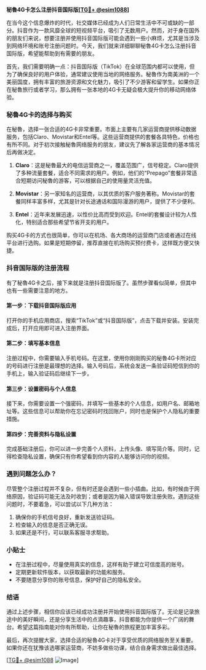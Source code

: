 **秘魯4G卡怎么注册抖音国际版[[TG💪+ @esim1088](https://t.me/s/esim1088)]**

在当今这个信息爆炸的时代，社交媒体已经成为人们日常生活中不可或缺的一部分。抖音作为一款风靡全球的短视频平台，吸引了无数用户。然而，对于身在国外的朋友们来说，想要注册并使用抖音国际版可能会遇到一些小麻烦，尤其是当涉及到网络环境和账号注册问题时。今天，我们就来详细聊聊秘魯4G卡怎么注册抖音国际版，希望能帮助到有需要的朋友。

首先，我们需要明确一点：抖音国际版（TikTok）在全球范围内都可以使用，但为了确保良好的用户体验，通常建议使用当地的网络服务。秘魯作为南美洲的一个美丽国度，拥有丰富的旅游资源和文化魅力，吸引了不少游客和留学生。如果你正在秘魯旅行或者学习，那么拥有一张本地的4G卡无疑会极大提升你的移动网络体验。

### 秘魯4G卡的选择与购买

在秘魯，选择一张合适的4G卡非常重要。市面上主要有几家运营商提供移动数据服务，包括Claro、Movistar和Entel等。这些运营商提供的套餐各具特色，价格也有所不同。对于初次接触秘魯网络服务的朋友，建议先了解各家运营商的基本情况后再做决定。

1. **Claro**：这是秘魯最大的电信运营商之一，覆盖范围广，信号稳定。Claro提供了多种流量套餐，适合不同需求的用户。例如，他们的“Prepago”套餐非常适合短期访问秘魯的游客，可以根据自己的使用量灵活充值。
   
2. **Movistar**：另一家知名的运营商，以其优质的客户服务著称。Movistar的套餐同样丰富多样，尤其是针对长途通话和国际漫游的用户，提供了不少便利。

3. **Entel**：近年来发展迅速，以性价比高而受到欢迎。Entel的套餐设计较为人性化，特别适合那些希望节省开支的用户。

购买4G卡的方式也很简单，你可以在机场、各大商场的运营商门店或者通过在线平台进行选购。如果是短期停留，推荐直接在机场购买预付费卡，这样既方便又快捷。

### 抖音国际版的注册流程

有了秘魯4G卡之后，接下来就是注册抖音国际版了。虽然步骤看似简单，但其中也有一些需要注意的地方。

#### 第一步：下载抖音国际版应用

打开你的手机应用商店，搜索“TikTok”或“抖音国际版”，点击下载并安装。安装完成后，打开应用即可进入注册界面。

#### 第二步：填写基本信息

注册过程中，你需要输入手机号码。在这里，使用你刚刚购买的秘魯4G卡所对应的号码进行注册是最理想的选择。输入号码后，系统会发送一条验证码短信到你的手机上，输入验证码后继续下一步。

#### 第三步：设置密码与个人信息

接下来，你需要设置一个强密码，并填写一些基本的个人信息，如用户名、邮箱地址等。这些信息可以帮助你在忘记密码时找回账户，同时也是保护个人隐私的重要措施。

#### 第四步：完善资料与隐私设置

完成基础注册后，你可以进一步完善个人资料，上传头像、填写简介等。同时，记得检查隐私设置，确保只有你希望看到你内容的人能够访问你的视频。

### 遇到问题怎么办？

尽管整个注册过程并不复杂，但有时还是会遇到一些小插曲。比如，有时候由于网络原因，验证码可能无法及时收到；或者是因为输入错误导致注册失败。遇到这些问题时，不要着急，可以尝试以下几种方法：

1. 确保你的手机信号良好，重新发送验证码。
2. 检查输入的信息是否正确无误。
3. 如果还是不行，可以联系客服寻求帮助。

### 小贴士

- 在注册过程中，尽量使用真实的信息，这样有助于建立可信度高的账号。
- 定期更新软件版本，以获取最新的功能和服务。
- 不要随意分享你的账号信息，保护好自己的隐私安全。

### 结语

通过上述步骤，相信你应该已经成功注册并开始使用抖音国际版了。无论是记录旅途中的美好瞬间，还是分享生活中的点滴趣事，抖音都能为你提供一个广阔的舞台。希望这篇指南能对你有所帮助，让你在秘魯的旅程更加丰富多彩。

最后，再次提醒大家，选择合适的秘魯4G卡对于享受优质的网络服务至关重要。如果你还在犹豫该选哪家运营商，不妨多做些功课，结合自身需求做出最佳选择。

[[TG💪+ @esim1088](https://t.me/s/esim1088) ![Image](https://i.postimg.cc/4NQfJmqS/Snipaste-2025-05-13-00-14-12.png)]